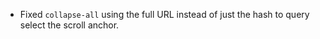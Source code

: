- Fixed `collapse-all` using the full URL instead of just the hash to query select the scroll anchor.

